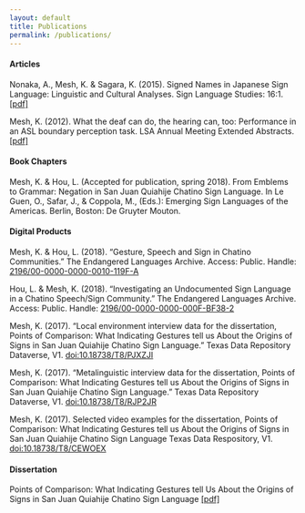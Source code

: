 ```yaml
---
layout: default
title: Publications
permalink: /publications/
---
```


#### **Articles**

Nonaka, A., Mesh, K. & Sagara, K. (2015). Signed Names in Japanese Sign Language: 
Linguistic and Cultural Analyses. Sign Language Studies: 16:1. [[pdf]](/SN_JSL.pdf) 


Mesh, K. (2012). What the deaf can do, the hearing can, too: Performance in an ASL 
boundary perception task. LSA Annual Meeting Extended Abstracts. 
[[pdf]](/2012_LSA_Abstract.pdf)

#### **Book Chapters**

Mesh, K. & Hou, L. (Accepted for publication, spring 2018). From Emblems to Grammar: 
Negation in San Juan Quiahije Chatino Sign Language. In Le Guen, O., Safar, J., & Coppola,
 M., (Eds.): Emerging Sign Languages of the Americas. Berlin, Boston: De Gruyter Mouton. 


#### **Digital Products**

Mesh, K. & Hou, L. (2018). “Gesture, Speech and Sign in Chatino Communities.” 
The Endangered Languages Archive. Access: Public. Handle: [2196/00-0000-0000-0010-119F-A](http://hdl.handle.net/2196/00-0000-0000-0010-119F-A)

Hou, L. & Mesh, K.  (2018). “Investigating an Undocumented Sign Language in a Chatino Speech/Sign Community.” 
The Endangered Languages Archive. Access: Public. Handle: [2196/00-0000-0000-000F-BF38-2](http://hdl.handle.net/2196/00-0000-0000-000F-BF38-2)

Mesh, K. (2017). “Local environment interview data for the dissertation, Points of Comparison: 
What Indicating Gestures tell us About the Origins of Signs in San Juan Quiahije Chatino Sign Language.” Texas Data Repository Dataverse, V1. 
[doi:10.18738/T8/PJXZJI](https://doi.org/doi:10.18738/T8/RJP2JR)

Mesh, K. (2017). “Metalinguistic interview data for the dissertation, Points of Comparison: 
What Indicating Gestures tell us About the Origins of Signs in San Juan Quiahije Chatino Sign Language.” 
Texas Data Repository Dataverse, V1. [doi:10.18738/T8/RJP2JR](https://doi.org/doi:10.18738/T8/RJP2JR)

Mesh, K. (2017). Selected video examples for the dissertation, Points of Comparison: What Indicating 
Gestures tell us About the Origins of Signs in San Juan Quiahije Chatino Sign Language
Texas Data Respository, V1. [doi:10.18738/T8/CEWOEX](https://doi.org/doi:10.18738/T8/CEWOEX)

  

#### **Dissertation**

Points of Comparison: What Indicating Gestures tell
Us About the Origins of Signs in San Juan Quiahije
Chatino Sign Language [[pdf]](/MESH-DISSERTATION-2017.pdf)


